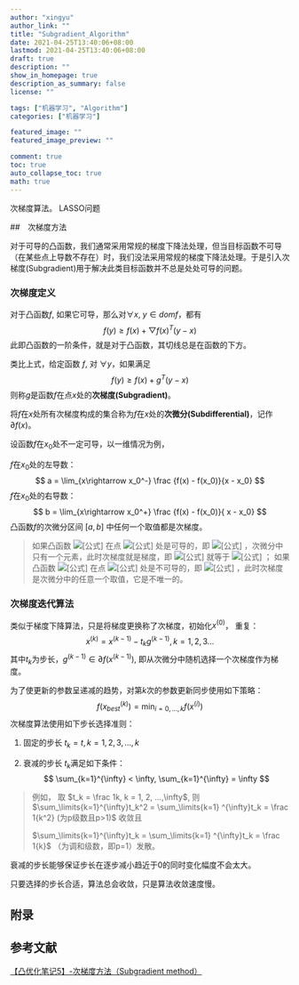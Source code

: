```yaml
---
author: "xingyu"
author_link: ""
title: "Subgradient_Algorithm"
date: 2021-04-25T13:40:06+08:00
lastmod: 2021-04-25T13:40:06+08:00
draft: true
description: ""
show_in_homepage: true
description_as_summary: false
license: ""

tags: ["机器学习", "Algorithm"]
categories: ["机器学习"]

featured_image: ""
featured_image_preview: ""

comment: true
toc: true
auto_collapse_toc: true
math: true
---
```


次梯度算法。 LASSO问题

<!--more-->

##　次梯度方法

对于可导的凸函数，我们通常采用常规的梯度下降法处理，但当目标函数不可导（在某些点上导数不存在）时，我们没法采用常规的梯度下降法处理。于是引入次梯度(Subgradient)用于解决此类目标函数并不总是处处可导的问题。

### 次梯度定义

对于凸函数$f$, 如果它可导，那么对$\forall x$, $y \in dom f$，都有
$$
f(y) \ge f(x) + \bigtriangledown f(x)^T(y-x)
$$
此即凸函数的一阶条件，就是对于凸函数，其切线总是在函数的下方。

类比上式，给定函数 $f$, 对 $\forall y$，如果满足
$$
f(y) \ge f(x) + g^T(y-x)
$$
则称$g$是函数$f$在点$x$处的**次梯度(Subgradient)**。

将$f$在$x$处所有次梯度构成的集合称为$f$在$x$处的**次微分(Subdifferential)**，记作$\partial f(x)$。

设函数$f$在$x_0$处不一定可导，以一维情况为例，

$f$在$x_0$处的左导数：
$$
a = \lim_{x\rightarrow x_0^-} \frac {f(x) - f(x_0)}{x - x_0}
$$
$f$在$x_0$处的右导数：
$$
b = \lim_{x\rightarrow x_0^+} \frac {f(x) - f(x_0)}{ x - x_0}
$$
凸函数$f$的次微分区间 $[a, b]$ 中任何一个取值都是次梯度。

>如果凸函数 ![[公式]](https://www.zhihu.com/equation?tex=f) 在点 ![[公式]](https://www.zhihu.com/equation?tex=x) 处是可导的，即 ![[公式]](https://www.zhihu.com/equation?tex=a%3Db) ，次微分中只有一个元素，此时次梯度就是梯度，即 ![[公式]](https://www.zhihu.com/equation?tex=g) 就等于 ![[公式]](https://www.zhihu.com/equation?tex=%5Cnabla+f%28x%29) ；
>如果凸函数 ![[公式]](https://www.zhihu.com/equation?tex=f) 在点 ![[公式]](https://www.zhihu.com/equation?tex=x) 处是不可导的，即 ![[公式]](https://www.zhihu.com/equation?tex=a%5Cne+b) ，此时次梯度是次微分中的任意一个取值，它是不唯一的。

### 次梯度迭代算法

类似于梯度下降算法，只是将梯度更换称了次梯度，初始化$x^{(0)}$， 重复：
$$
x^{(k)} = x^{(k-1)} - t_k g^{(k-1)}, k = 1,2,3...
$$
其中$t_k$为步长，$g^{(k-1)} \in \partial f(x^{(k-1)})$, 即从次微分中随机选择一个次梯度作为梯度。

为了使更新的参数呈递减的趋势，对第$k$次的参数更新同步使用如下策略：
$$
f(x_{best}^{(k)}) = \min_{i=0,...,k} f(x^{(i)})
$$
次梯度算法使用如下步长选择准则：

1. 固定的步长 $t_k = t, k = 1, 2, 3, ..., k$

2. 衰减的步长 $t_k$满足如下条件：
   $$
   \sum_{k=1}^{\infty} < \infty, \sum_{k=1}^{\infty} = \infty
   $$

>例如， 取 $t_k = \frac 1k, k = 1, 2, ...,\infty$, 则 $\sum_\limits{k=1}^{\infty}t_k^2 = \sum_\limits{k=1} ^{\infty}t_k = \frac 1{k^2} (为p级数且p>1)$ 收敛且
>
>$\sum_\limits{k=1}^{\infty}t_k = \sum_\limits{k=1} ^{\infty}t_k = \frac 1{k}$ （为调和级数，即p=1）发散。

衰减的步长能够保证步长在逐步减小趋近于0的同时变化幅度不会太大。

只要选择的步长合适，算法总会收敛，只是算法收敛速度慢。





## 附录



## 参考文献

[【凸优化笔记5】-次梯度方法（Subgradient method）](https://zhuanlan.zhihu.com/p/103359560)